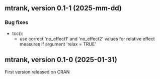 ## mtrank, version 0.1-1 (2025-mm-dd)

### Bug fixes

* tcc():
  - use correct 'no_effect1' and 'no_effect2' values for relative effect
    measures if argument 'relax = TRUE'


## mtrank, version 0.1-0 (2025-01-31)

First version released on CRAN
